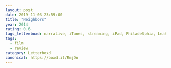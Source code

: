 ```yaml
---
layout: post 
date: 2019-11-03 23:59:00
title: "Neighbors"
year: 2014
rating: 0.6
tags_letterboxd: narrative, iTunes, streaming, iPad, Philadelphia, Leah
tags:
  - film
  - review
category: Letterboxd
canonical: https://boxd.it/RmjDn
---
```

